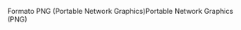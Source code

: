 <span data-ttu-id="e25e5-101">Formato PNG (Portable Network Graphics)</span><span class="sxs-lookup"><span data-stu-id="e25e5-101">Portable Network Graphics (PNG)</span></span>